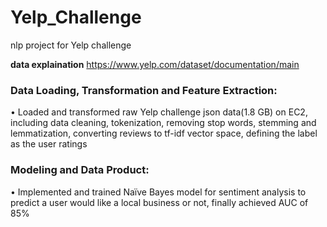 # Yelp_Challenge
nlp project for Yelp challenge

**data explaination** https://www.yelp.com/dataset/documentation/main


### Data Loading, Transformation and Feature Extraction:
• Loaded and transformed raw Yelp challenge json data(1.8 GB) on EC2, including data cleaning, tokenization, removing stop words, stemming and lemmatization, converting reviews to tf-idf vector space, defining the label as the user ratings 
### Modeling and Data Product:
• Implemented and trained Naïve Bayes model for sentiment analysis to predict a user would like a local business or not, finally achieved AUC of 85%

